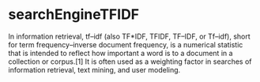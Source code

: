 # searchEngineTFIDF
In information retrieval, tf–idf (also TF*IDF, TFIDF, TF–IDF, or Tf–idf), short for term frequency–inverse document frequency, is a numerical statistic that is intended to reflect how important a word is to a document in a collection or corpus.[1] It is often used as a weighting factor in searches of information retrieval, text mining, and user modeling.
